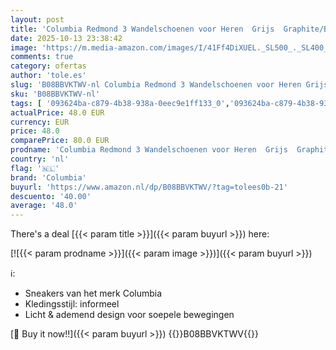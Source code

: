 ```yaml
---
layout: post
title: 'Columbia Redmond 3 Wandelschoenen voor Heren  Grijs  Graphite/Black   42.5 EU'
date: 2025-10-13 23:38:42
image: 'https://m.media-amazon.com/images/I/41Ff4DiXUEL._SL500_._SL400_.jpg'
comments: true
category: ofertas
author: 'tole.es'
slug: 'B08BBVKTWV-nl Columbia Redmond 3 Wandelschoenen voor Heren Grijs...'
sku: 'B08BBVKTWV-nl'
tags: [ '093624ba-c879-4b38-938a-0eec9e1ff133_0','093624ba-c879-4b38-938a-0eec9e1ff133_3601','Arborist Merchandising Root','Herenmode','Herenschoenen','Kleding, schoenen & sieraden','Kleding, schoenen en sieraden','New Arrivals','Self Service','Special Features Stores','Trainings- & outdoorschoenen heren','Trekking- & hikingschoeisel heren','Trekking- & hikingschoenen heren','columbia','🇳🇱', ]
actualPrice: 48.0 EUR
currency: EUR
price: 48.0
comparePrice: 80.0 EUR
prodname: 'Columbia Redmond 3 Wandelschoenen voor Heren  Grijs  Graphite/Black   42.5 EU'
country: 'nl'
flag: '🇳🇱'
brand: 'Columbia'
buyurl: 'https://www.amazon.nl/dp/B08BBVKTWV/?tag=tolees0b-21'
descuento: '40.00'
average: '48.0'
---
```


There's a deal [{{< param title >}}]({{< param buyurl >}})  here:

[![{{< param prodname >}}]({{< param image >}})]({{< param buyurl >}})

ℹ️:

- Sneakers van het merk Columbia
- Kledingsstijl: informeel
- Licht & ademend design voor soepele bewegingen

[🛒 Buy it now!!]({{< param buyurl >}})
{{<world>}}B08BBVKTWV{{</world>}}

